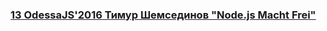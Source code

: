 ### [13 OdessaJS'2016 Тимур Шемсединов &quot;Node.js Macht Frei&quot;](https://www.youtube.com/watch?v=926UKzrVrqk)

